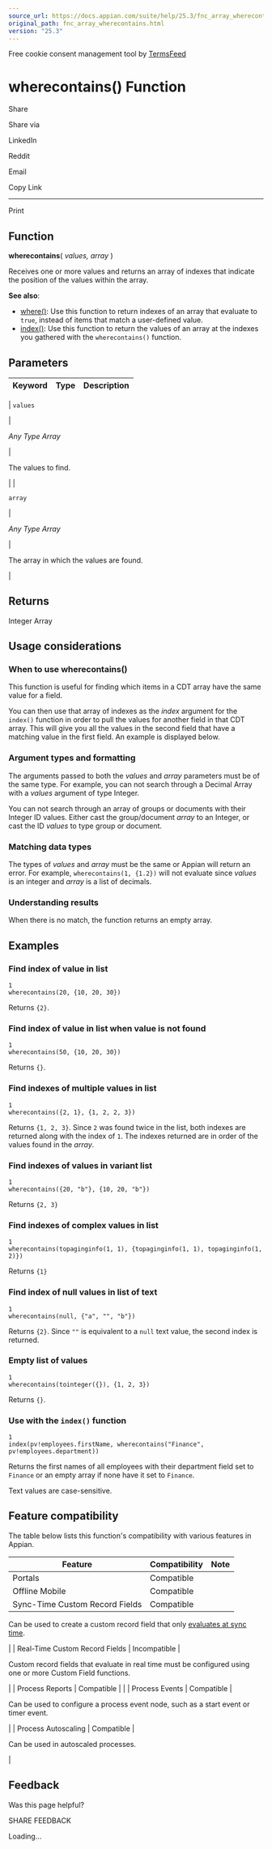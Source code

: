 ```yaml
---
source_url: https://docs.appian.com/suite/help/25.3/fnc_array_wherecontains.html
original_path: fnc_array_wherecontains.html
version: "25.3"
---
```


Free cookie consent management tool by [TermsFeed](https://www.termsfeed.com/)

# wherecontains() Function

Share

Share via

LinkedIn

Reddit

Email

Copy Link

* * *

Print

## Function

**wherecontains**( _values, array_ )

Receives one or more values and returns an array of indexes that indicate the position of the values within the array.

**See also**:

-   [where()](fnc_array_where.html): Use this function to return indexes of an array that evaluate to `true`, instead of items that match a user-defined value.
-   [index()](fnc_array_index.html): Use this function to return the values of an array at the indexes you gathered with the `wherecontains()` function.

## Parameters

| Keyword | Type | Description |
| --- | --- | --- |
|
`values`

 |

_Any Type Array_

 |

The values to find.

 |
|

`array`

 |

_Any Type Array_

 |

The array in which the values are found.

 |

## Returns

Integer Array

## Usage considerations

### When to use wherecontains()

This function is useful for finding which items in a CDT array have the same value for a field.

You can then use that array of indexes as the _index_ argument for the `index()` function in order to pull the values for another field in that CDT array. This will give you all the values in the second field that have a matching value in the first field. An example is displayed below.

### Argument types and formatting

The arguments passed to both the _values_ and _array_ parameters must be of the same type. For example, you can not search through a Decimal Array with a _values_ argument of type Integer.

You can not search through an array of groups or documents with their Integer ID values. Either cast the group/document _array_ to an Integer, or cast the ID _values_ to type group or document.

### Matching data types

The types of _values_ and _array_ must be the same or Appian will return an error. For example, `wherecontains(1, {1.2})` will not evaluate since _values_ is an integer and _array_ is a list of decimals.

### Understanding results

When there is no match, the function returns an empty array.

## Examples

### Find index of value in list

```
1
wherecontains(20, {10, 20, 30})
```

Returns `{2}`.

### Find index of value in list when value is not found

```
1
wherecontains(50, {10, 20, 30})
```

Returns `{}`.

### Find indexes of multiple values in list

```
1
wherecontains({2, 1}, {1, 2, 2, 3})
```

Returns `{1, 2, 3}`. Since `2` was found twice in the list, both indexes are returned along with the index of `1`. The indexes returned are in order of the values found in the _array_.

### Find indexes of values in variant list

```
1
wherecontains({20, "b"}, {10, 20, "b"})
```

Returns `{2, 3}`

### Find indexes of complex values in list

```
1
wherecontains(topaginginfo(1, 1), {topaginginfo(1, 1), topaginginfo(1, 2)})
```

Returns `{1}`

### Find index of null values in list of text

```
1
wherecontains(null, {"a", "", "b"})
```

Returns `{2}`. Since `""` is equivalent to a `null` text value, the second index is returned.

### Empty list of values

```
1
wherecontains(tointeger({}), {1, 2, 3})
```

Returns `{}`.

### Use with the `index()` function

```
1
index(pv!employees.firstName, wherecontains("Finance", pv!employees.department))
```

Returns the first names of all employees with their department field set to `Finance` or an empty array if none have it set to `Finance`.

Text values are case-sensitive.

## Feature compatibility

The table below lists this function's compatibility with various features in Appian.

| Feature | Compatibility | Note |
| --- | --- | --- |
| Portals | Compatible |  |
| Offline Mobile | Compatible |  |
| Sync-Time Custom Record Fields | Compatible |
Can be used to create a custom record field that only [evaluates at sync time](custom-record-fields.html#prodlink-sync-time-evaluations).

 |
| Real-Time Custom Record Fields | Incompatible |

Custom record fields that evaluate in real time must be configured using one or more Custom Field functions.

 |
| Process Reports | Compatible |  |
| Process Events | Compatible |

Can be used to configure a process event node, such as a start event or timer event.

 |
| Process Autoscaling | Compatible |

Can be used in autoscaled processes.

 |

## Feedback

Was this page helpful?

SHARE FEEDBACK

Loading...